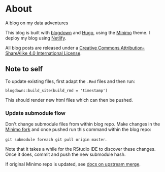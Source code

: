 # About
A blog on my data adventures

This blog is built with [blogdown](https://github.com/rstudio/blogdown) and [Hugo](https://gohugo.io/), using the [Minimo](https://github.com/MunifTanjim/minimo) theme. I deploy my blog using [Netlify](https://netlify.com/). 

All blog posts are released under a [Creative Commons Attribution-ShareAlike 4.0 International License](https://creativecommons.org/licenses/by-sa/4.0/).

## Note to self
To update existing files, first adapt the `.Rmd` files and then run:

`blogdown::build_site(build_rmd = 'timestamp')`

This should render new html files which can then be pushed.

### Update submodule flow

Don't change submodule files from within blog repo.
Make changes in the [Minimo fork](https://github.com/jeroenboeye/minimo) and once pushed run this command within the blog repo:

`git submodule foreach git pull origin master`.

Note that it takes a while for the RStudio IDE to discover these changes. Once it does, commit and push the new submodule hash.

If original Minimo repo is updated, see [docs on upstream merge](https://help.github.com/en/articles/syncing-a-fork).